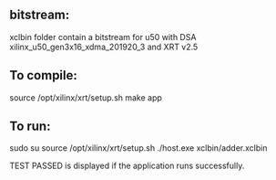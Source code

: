 bitstream:
----------
xclbin folder contain a bitstream for u50 with DSA xilinx_u50_gen3x16_xdma_201920_3 and XRT v2.5


To compile:
-----------
source /opt/xilinx/xrt/setup.sh
make app

To run:
-------
sudo su
source /opt/xilinx/xrt/setup.sh
./host.exe xclbin/adder.xclbin

TEST PASSED is displayed if the application runs successfully.